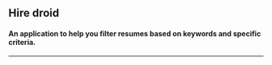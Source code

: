 Hire droid
---
#### An application to help you filter resumes based on keywords and specific criteria.
---
